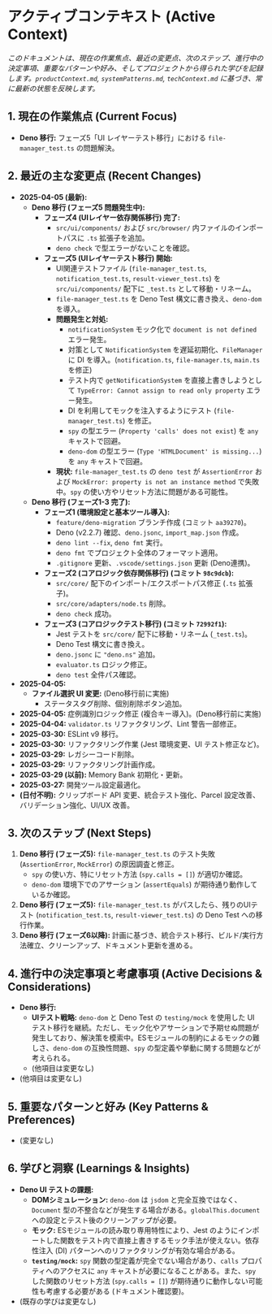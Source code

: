 # アクティブコンテキスト (Active Context)

_このドキュメントは、現在の作業焦点、最近の変更点、次のステップ、進行中の決定事項、重要なパターンや好み、そしてプロジェクトから得られた学びを記録します。`productContext.md`, `systemPatterns.md`, `techContext.md` に基づき、常に最新の状態を反映します。_

## 1. 現在の作業焦点 (Current Focus)

- **Deno 移行:** フェーズ5「UI レイヤーテスト移行」における `file-manager_test.ts` の問題解決。

## 2. 最近の主な変更点 (Recent Changes)

- **2025-04-05 (最新):**
  - **Deno 移行 (フェーズ5 問題発生中):**
    - **フェーズ4 (UIレイヤー依存関係移行) 完了:**
      - `src/ui/components/` および `src/browser/` 内ファイルのインポートパスに `.ts` 拡張子を追加。
      - `deno check` で型エラーがないことを確認。
    - **フェーズ5 (UIレイヤーテスト移行) 開始:**
      - UI関連テストファイル (`file-manager_test.ts`, `notification_test.ts`, `result-viewer_test.ts`) を `src/ui/components/` 配下に `_test.ts` として移動・リネーム。
      - `file-manager_test.ts` を Deno Test 構文に書き換え、`deno-dom` を導入。
      - **問題発生と対処:**
        - `notificationSystem` モック化で `document is not defined` エラー発生。
        - 対策として `NotificationSystem` を遅延初期化、`FileManager` に DI を導入。(`notification.ts`, `file-manager.ts`, `main.ts` を修正)
        - テスト内で `getNotificationSystem` を直接上書きしようとして `TypeError: Cannot assign to read only property` エラー発生。
        - DI を利用してモックを注入するようにテスト (`file-manager_test.ts`) を修正。
        - `spy` の型エラー (`Property 'calls' does not exist`) を `any` キャストで回避。
        - `deno-dom` の型エラー (`Type 'HTMLDocument' is missing...`) を `any` キャストで回避。
      - **現状:** `file-manager_test.ts` の `deno test` が `AssertionError` および `MockError: property is not an instance method` で失敗中。`spy` の使い方やリセット方法に問題がある可能性。
  - **Deno 移行 (フェーズ1-3 完了):**
    - **フェーズ1 (環境設定と基本ツール導入):**
      - `feature/deno-migration` ブランチ作成 (コミット `aa39270`)。
      - Deno (v2.2.7) 確認、`deno.jsonc`, `import_map.json` 作成。
      - `deno lint --fix`, `deno fmt` 実行。
      - `deno fmt` でプロジェクト全体のフォーマット適用。
      - `.gitignore` 更新、`.vscode/settings.json` 更新 (Deno連携)。
    - **フェーズ2 (コアロジック依存関係移行) (コミット `98c9dcb`):**
      - `src/core/` 配下のインポート/エクスポートパス修正 (`.ts` 拡張子)。
      - `src/core/adapters/node.ts` 削除。
      - `deno check` 成功。
    - **フェーズ3 (コアロジックテスト移行) (コミット `72992f1`):**
      - Jest テストを `src/core/` 配下に移動・リネーム (`_test.ts`)。
      - Deno Test 構文に書き換え。
      - `deno.jsonc` に `"deno.ns"` 追加。
      - `evaluator.ts` ロジック修正。
      - `deno test` 全件パス確認。
- **2025-04-05:**
  - **ファイル選択 UI 変更:** (Deno移行前に実施)
    - ステータスタグ削除、個別削除ボタン追加。
- **2025-04-05:** 症例識別ロジック修正 (複合キー導入)。(Deno移行前に実施)
- **2025-04-04:** `validator.ts` リファクタリング、Lint 警告一部修正。
- **2025-03-30:** ESLint v9 移行。
- **2025-03-30:** リファクタリング作業 (Jest 環境変更、UI テスト修正など)。
- **2025-03-29:** レガシーコード削除。
- **2025-03-29:** リファクタリング計画作成。
- **2025-03-29 (以前):** Memory Bank 初期化・更新。
- **2025-03-27:** 開発ツール設定最適化。
- **(日付不明):** クリップボード API 変更、統合テスト強化、Parcel 設定改善、バリデーション強化、UI/UX 改善。

## 3. 次のステップ (Next Steps)

1. **Deno 移行 (フェーズ5):** `file-manager_test.ts` のテスト失敗 (`AssertionError`, `MockError`) の原因調査と修正。
   - `spy` の使い方、特にリセット方法 (`spy.calls = []`) が適切か確認。
   - `deno-dom` 環境下でのアサーション (`assertEquals`) が期待通り動作しているか確認。
2. **Deno 移行 (フェーズ5):** `file-manager_test.ts` がパスしたら、残りのUIテスト (`notification_test.ts`, `result-viewer_test.ts`) の Deno Test への移行作業。
3. **Deno 移行 (フェーズ6以降):** 計画に基づき、統合テスト移行、ビルド/実行方法確立、クリーンアップ、ドキュメント更新を進める。

## 4. 進行中の決定事項と考慮事項 (Active Decisions & Considerations)

- **Deno 移行:**
  - **UIテスト戦略:** `deno-dom` と Deno Test の `testing/mock` を使用した UI テスト移行を継続。ただし、モック化やアサーションで予期せぬ問題が発生しており、解決策を模索中。ESモジュールの制約によるモックの難しさ、`deno-dom` の互換性問題、`spy` の型定義や挙動に関する問題などが考えられる。
  - (他項目は変更なし)
- (他項目は変更なし)

## 5. 重要なパターンと好み (Key Patterns & Preferences)

- (変更なし)

## 6. 学びと洞察 (Learnings & Insights)

- **Deno UI テストの課題:**
  - **DOMシミュレーション:** `deno-dom` は `jsdom` と完全互換ではなく、`Document` 型の不整合などが発生する場合がある。`globalThis.document` への設定とテスト後のクリーンアップが必要。
  - **モック:** ESモジュールの読み取り専用特性により、Jest のようにインポートした関数をテスト内で直接上書きするモック手法が使えない。依存性注入 (DI) パターンへのリファクタリングが有効な場合がある。
  - **`testing/mock`:** `spy` 関数の型定義が完全でない場合があり、`calls` プロパティへのアクセスに `any` キャストが必要になることがある。また、`spy` した関数のリセット方法 (`spy.calls = []`) が期待通りに動作しない可能性も考慮する必要がある (ドキュメント確認要)。
- (既存の学びは変更なし)
